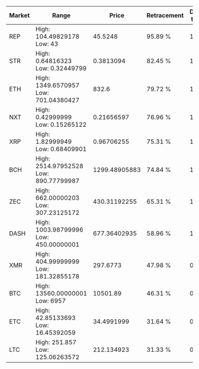 | Market | Range | Price| Retracement | Doubles to 50% |
| --- | --- | --- | --- | --- |
| REP | High: 104.49829178<br />Low: 43 | 45.5248 | 95.89 % | 1.62 |
| STR | High: 0.64816323<br />Low: 0.32449799 | 0.3813094 | 82.45 % | 1.28 |
| ETH | High: 1349.6570957<br />Low: 701.04380427 | 832.6 | 79.72 % | 1.23 |
| NXT | High: 0.42999999<br />Low: 0.15265122 | 0.21656597 | 76.96 % | 1.35 |
| XRP | High: 1.82999949<br />Low: 0.68409901 | 0.96706255 | 75.31 % | 1.30 |
| BCH | High: 2514.97952528<br />Low: 890.77799987 | 1299.48905883 | 74.84 % | 1.31 |
| ZEC | High: 662.00000203<br />Low: 307.23125172 | 430.31192255 | 65.31 % | 1.13 |
| DASH | High: 1003.98799996<br />Low: 450.00000001 | 677.36402935 | 58.96 % | 1.07 |
| XMR | High: 404.99999999<br />Low: 181.32855178 | 297.6773 | 47.98 % | 0.00 |
| BTC | High: 13560.00000001<br />Low: 6957 | 10501.89 | 46.31 % | 0.00 |
| ETC | High: 42.85133693<br />Low: 16.45392059 | 34.4991999 | 31.64 % | 0.00 |
| LTC | High: 251.857<br />Low: 125.06263572 | 212.134923 | 31.33 % | 0.00 |
